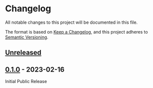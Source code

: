 # Changelog

All notable changes to this project will be documented in this file.

The format is based on [Keep a Changelog](https://keepachangelog.com/en/1.0.0/),
and this project adheres to
[Semantic Versioning](https://semver.org/spec/v2.0.0.html).

## [Unreleased]

## [0.1.0] - 2023-02-16

Initial Public Release

[Unreleased]: https://github.com/stritzinger/opcua/compare/0.1.0...HEAD
[0.1.0]: https://github.com/stritzinger/opcua/compare/ad570a824e7ed0c6eef79166f6c12c05ab4c0ee9...0.1.0
